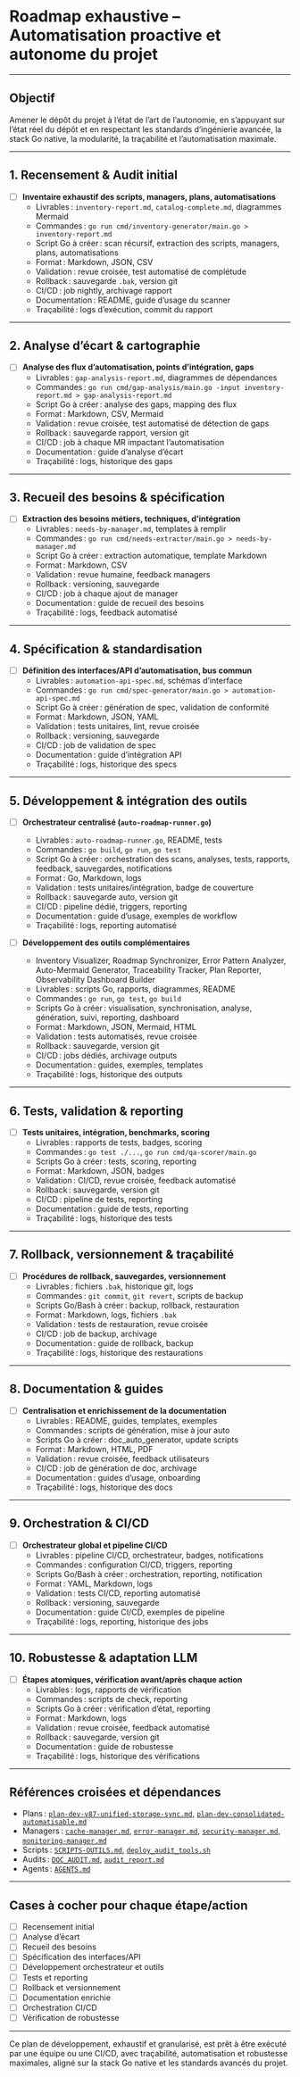 # Roadmap exhaustive – Automatisation proactive et autonome du projet

---

## Objectif

Amener le dépôt du projet à l’état de l’art de l’autonomie, en s’appuyant sur l’état réel du dépôt et en respectant les standards d’ingénierie avancée, la stack Go native, la modularité, la traçabilité et l’automatisation maximale.

---

## 1. Recensement & Audit initial

- [ ] **Inventaire exhaustif des scripts, managers, plans, automatisations**
  - Livrables : `inventory-report.md`, `catalog-complete.md`, diagrammes Mermaid
  - Commandes : `go run cmd/inventory-generator/main.go > inventory-report.md`
  - Script Go à créer : scan récursif, extraction des scripts, managers, plans, automatisations
  - Format : Markdown, JSON, CSV
  - Validation : revue croisée, test automatisé de complétude
  - Rollback : sauvegarde `.bak`, version git
  - CI/CD : job nightly, archivage rapport
  - Documentation : README, guide d’usage du scanner
  - Traçabilité : logs d’exécution, commit du rapport

---

## 2. Analyse d’écart & cartographie

- [ ] **Analyse des flux d’automatisation, points d’intégration, gaps**
  - Livrables : `gap-analysis-report.md`, diagrammes de dépendances
  - Commandes : `go run cmd/gap-analysis/main.go -input inventory-report.md > gap-analysis-report.md`
  - Script Go à créer : analyse des gaps, mapping des flux
  - Format : Markdown, CSV, Mermaid
  - Validation : revue croisée, test automatisé de détection de gaps
  - Rollback : sauvegarde rapport, version git
  - CI/CD : job à chaque MR impactant l’automatisation
  - Documentation : guide d’analyse d’écart
  - Traçabilité : logs, historique des gaps

---

## 3. Recueil des besoins & spécification

- [ ] **Extraction des besoins métiers, techniques, d’intégration**
  - Livrables : `needs-by-manager.md`, templates à remplir
  - Commandes : `go run cmd/needs-extractor/main.go > needs-by-manager.md`
  - Script Go à créer : extraction automatique, template Markdown
  - Format : Markdown, CSV
  - Validation : revue humaine, feedback managers
  - Rollback : versioning, sauvegarde
  - CI/CD : job à chaque ajout de manager
  - Documentation : guide de recueil des besoins
  - Traçabilité : logs, feedback automatisé

---

## 4. Spécification & standardisation

- [ ] **Définition des interfaces/API d’automatisation, bus commun**
  - Livrables : `automation-api-spec.md`, schémas d’interface
  - Commandes : `go run cmd/spec-generator/main.go > automation-api-spec.md`
  - Script Go à créer : génération de spec, validation de conformité
  - Format : Markdown, JSON, YAML
  - Validation : tests unitaires, lint, revue croisée
  - Rollback : versioning, sauvegarde
  - CI/CD : job de validation de spec
  - Documentation : guide d’intégration API
  - Traçabilité : logs, historique des specs

---

## 5. Développement & intégration des outils

- [ ] **Orchestrateur centralisé (`auto-roadmap-runner.go`)**
  - Livrables : `auto-roadmap-runner.go`, README, tests
  - Commandes : `go build`, `go run`, `go test`
  - Script Go à créer : orchestration des scans, analyses, tests, rapports, feedback, sauvegardes, notifications
  - Format : Go, Markdown, logs
  - Validation : tests unitaires/intégration, badge de couverture
  - Rollback : sauvegarde auto, version git
  - CI/CD : pipeline dédié, triggers, reporting
  - Documentation : guide d’usage, exemples de workflow
  - Traçabilité : logs, reporting automatisé

- [ ] **Développement des outils complémentaires**
  - Inventory Visualizer, Roadmap Synchronizer, Error Pattern Analyzer, Auto-Mermaid Generator, Traceability Tracker, Plan Reporter, Observability Dashboard Builder
  - Livrables : scripts Go, rapports, diagrammes, README
  - Commandes : `go run`, `go test`, `go build`
  - Scripts Go à créer : visualisation, synchronisation, analyse, génération, suivi, reporting, dashboard
  - Format : Markdown, JSON, Mermaid, HTML
  - Validation : tests automatisés, revue croisée
  - Rollback : sauvegarde, version git
  - CI/CD : jobs dédiés, archivage outputs
  - Documentation : guides, exemples, templates
  - Traçabilité : logs, historique des outputs

---

## 6. Tests, validation & reporting

- [ ] **Tests unitaires, intégration, benchmarks, scoring**
  - Livrables : rapports de tests, badges, scoring
  - Commandes : `go test ./...`, `go run cmd/qa-scorer/main.go`
  - Scripts Go à créer : tests, scoring, reporting
  - Format : Markdown, JSON, badges
  - Validation : CI/CD, revue croisée, feedback automatisé
  - Rollback : sauvegarde, version git
  - CI/CD : pipeline de tests, reporting
  - Documentation : guide de tests, reporting
  - Traçabilité : logs, historique des tests

---

## 7. Rollback, versionnement & traçabilité

- [ ] **Procédures de rollback, sauvegardes, versionnement**
  - Livrables : fichiers `.bak`, historique git, logs
  - Commandes : `git commit`, `git revert`, scripts de backup
  - Scripts Go/Bash à créer : backup, rollback, restauration
  - Format : Markdown, logs, fichiers `.bak`
  - Validation : tests de restauration, revue croisée
  - CI/CD : job de backup, archivage
  - Documentation : guide de rollback, backup
  - Traçabilité : logs, historique des restaurations

---

## 8. Documentation & guides

- [ ] **Centralisation et enrichissement de la documentation**
  - Livrables : README, guides, templates, exemples
  - Commandes : scripts de génération, mise à jour auto
  - Scripts Go à créer : doc_auto_generator, update scripts
  - Format : Markdown, HTML, PDF
  - Validation : revue croisée, feedback utilisateurs
  - CI/CD : job de génération de doc, archivage
  - Documentation : guides d’usage, onboarding
  - Traçabilité : logs, historique des docs

---

## 9. Orchestration & CI/CD

- [ ] **Orchestrateur global et pipeline CI/CD**
  - Livrables : pipeline CI/CD, orchestrateur, badges, notifications
  - Commandes : configuration CI/CD, triggers, reporting
  - Scripts Go/Bash à créer : orchestration, reporting, notification
  - Format : YAML, Markdown, logs
  - Validation : tests CI/CD, reporting automatisé
  - Rollback : versioning, sauvegarde
  - Documentation : guide CI/CD, exemples de pipeline
  - Traçabilité : logs, reporting, historique des jobs

---

## 10. Robustesse & adaptation LLM

- [ ] **Étapes atomiques, vérification avant/après chaque action**
  - Livrables : logs, rapports de vérification
  - Commandes : scripts de check, reporting
  - Scripts Go à créer : vérification d’état, reporting
  - Format : Markdown, logs
  - Validation : revue croisée, feedback automatisé
  - Rollback : sauvegarde, version git
  - Documentation : guide de robustesse
  - Traçabilité : logs, historique des vérifications

---

## Références croisées et dépendances

- Plans : [`plan-dev-v87-unified-storage-sync.md`](projet/roadmaps/plans/consolidated/plan-dev-v87-unified-storage-sync.md:1), [`plan-dev-consolidated-automatisable.md`](projet/roadmaps/plans/consolidated/plan-dev-consolidated-automatisable.md:1)
- Managers : [`cache-manager.md`](.github/docs/MANAGERS/cache-manager.md:1), [`error-manager.md`](.github/docs/MANAGERS/error-manager.md:1), [`security-manager.md`](.github/docs/MANAGERS/security-manager.md:1), [`monitoring-manager.md`](.github/docs/MANAGERS/monitoring-manager.md:1)
- Scripts : [`SCRIPTS-OUTILS.md`](.github/docs/SCRIPTS-OUTILS.md:1), [`deploy_audit_tools.sh`](development/managers/deploy_audit_tools.sh:1)
- Audits : [`DOC_AUDIT.md`](.github/docs/DOC_AUDIT.md:1), [`audit_report.md`](projet/roadmaps/plans/consolidated/audit_report.md:1)
- Agents : [`AGENTS.md`](.github/docs/AGENTS.md:1)

---

## Cases à cocher pour chaque étape/action

- [ ] Recensement initial
- [ ] Analyse d’écart
- [ ] Recueil des besoins
- [ ] Spécification des interfaces/API
- [ ] Développement orchestrateur et outils
- [ ] Tests et reporting
- [ ] Rollback et versionnement
- [ ] Documentation enrichie
- [ ] Orchestration CI/CD
- [ ] Vérification de robustesse

---

Ce plan de développement, exhaustif et granularisé, est prêt à être exécuté par une équipe ou une CI/CD, avec traçabilité, automatisation et robustesse maximales, aligné sur la stack Go native et les standards avancés du projet.